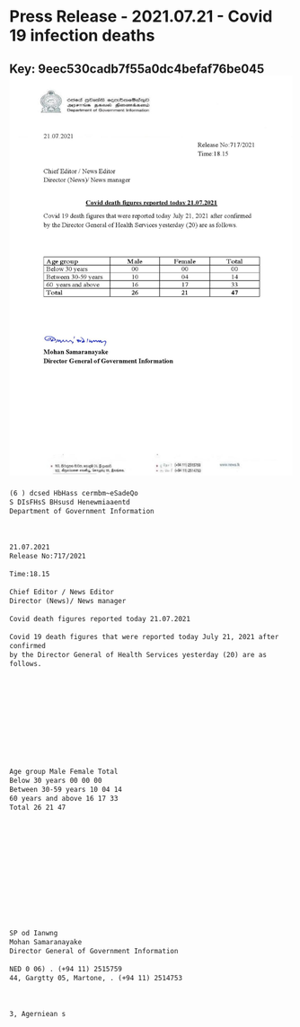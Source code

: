 # Press Release - 2021.07.21 - Covid 19 infection deaths 
Key: 9eec530cadb7f55a0dc4befaf76be045 
![img](img/9eec530cadb7f55a0dc4befaf76be045.jpg)
---
```
(6 ) dcsed HbHass cermbm~eSadeQo
S DIsFHsS BHsusd Henewmiaaentd
Department of Government Information

 

21.07.2021
Release No:717/2021

Time:18.15

Chief Editor / News Editor
Director (News)/ News manager

Covid death figures reported today 21.07.2021

Covid 19 death figures that were reported today July 21, 2021 after confirmed
by the Director General of Health Services yesterday (20) are as follows.

 

 

 

 

 

Age group Male Female Total
Below 30 years 00 00 00
Between 30-59 years 10 04 14
60 years and above 16 17 33
Total 26 21 47

 

 

 

 

 

 

SP od Ianwng
Mohan Samaranayake
Director General of Government Information

NED 0 06) . (+94 11) 2515759
44, Gargtty 05, Martone, . (+94 11) 2514753

   

3, Agerniean s

```
